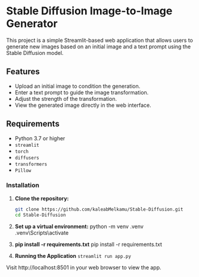 # Stable Diffusion Image-to-Image Generator

This project is a simple Streamlit-based web application that allows users to generate new images based on an initial image and a text prompt using the Stable Diffusion model.

## Features
- Upload an initial image to condition the generation.
- Enter a text prompt to guide the image transformation.
- Adjust the strength of the transformation.
- View the generated image directly in the web interface.

## Requirements
- Python 3.7 or higher
- `streamlit`
- `torch`
- `diffusers`
- `transformers`
- `Pillow`


### Installation

1. **Clone the repository:**

   ```bash
   git clone https://github.com/kaleabMelkamu/Stable-Diffusion.git
   cd Stable-Diffusion

2. **Set up a virtual environment:**
   python -m venv .venv
   .venv\Scripts\activate

3. **pip install -r requirements.txt**
   pip install -r requirements.txt

4. **Running the Application**
   `streamlit run app.py`

Visit http://localhost:8501 in your web browser to view the app.